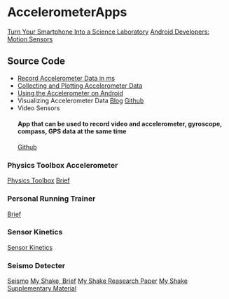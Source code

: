 # AccelerometerApps

[Turn Your Smartphone Into a Science Laboratory](http://static.nsta.org/files/tst1509_32.pdf)
[Android Developers: Motion Sensors](https://developer.android.com/guide/topics/sensors/sensors_motion.html)

## Source Code
* [Record Accelerometer Data in ms](https://stackoverflow.com/questions/10420231/what-is-the-android-codes-to-record-accelerometer-data-in-millisecond)
* [Collecting and Plotting Accelerometer Data](https://androidstream.wordpress.com/2013/01/16/android-collecting-and-plotting-accelerometer-data/)
* [Using the Accelerometer on Android](https://code.tutsplus.com/tutorials/using-the-accelerometer-on-android--mobile-22125)
* Visualizing Accelerometer Data
  [Blog](http://rvlasveld.github.io/blog/2013/04/12/visualizing-accelerometer-data/)
  [Github](https://github.com/rvlasveld/accelerometer_plotting)
* Video Sensors
  #### App that can be used to record video and accelerometer, gyroscope, compass, GPS data at the same time
  [Github](https://github.com/e-lab/VideoSensors)

### Physics Toolbox Accelerometer
[Physics Toolbox](https://www.vieyrasoftware.net/physics-toolbox-accelerometer)
[Brief](http://appcrawlr.com/android/physics-toolbox-accelerometer#authors-description)

### Personal Running Trainer
[Brief](http://appcrawlr.com/android/personal-running-trainer#authors-description)

### Sensor Kinetics
[Sensor Kinetics](http://www.rotoview.com/sensor_kinetics.htm)

### Seismo Detecter
[Seismo](https://play.google.com/store/apps/details?id=com.ariwilson.seismo&hl=es)
[My Shake, Brief](http://news.berkeley.edu/2016/02/12/new-app-turns-smartphones-into-worldwide-seismic-network/)
[My Shake Reasearch Paper](http://advances.sciencemag.org/content/2/2/e1501055.full)
[My Shake Supplementary Material](http://advances.sciencemag.org/content/advances/suppl/2016/02/09/2.2.e1501055.DC1/1501055_SM.pdf)
